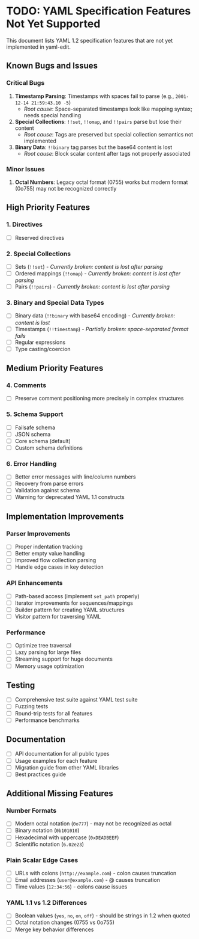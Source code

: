 # TODO: YAML Specification Features Not Yet Supported

This document lists YAML 1.2 specification features that are not yet implemented in yaml-edit.

## Known Bugs and Issues

### Critical Bugs
1. **Timestamp Parsing**: Timestamps with spaces fail to parse (e.g., `2001-12-14 21:59:43.10 -5`)
   - *Root cause*: Space-separated timestamps look like mapping syntax; needs special handling
2. **Special Collections**: `!!set`, `!!omap`, and `!!pairs` parse but lose their content
   - *Root cause*: Tags are preserved but special collection semantics not implemented
3. **Binary Data**: `!!binary` tag parses but the base64 content is lost
   - *Root cause*: Block scalar content after tags not properly associated

### Minor Issues
1. **Octal Numbers**: Legacy octal format (0755) works but modern format (0o755) may not be recognized correctly

## High Priority Features

### 1. Directives
- [ ] Reserved directives

### 2. Special Collections
- [ ] Sets (`!!set`) - *Currently broken: content is lost after parsing*
- [ ] Ordered mappings (`!!omap`) - *Currently broken: content is lost after parsing*
- [ ] Pairs (`!!pairs`) - *Currently broken: content is lost after parsing*

### 3. Binary and Special Data Types
- [ ] Binary data (`!!binary` with base64 encoding) - *Currently broken: content is lost*
- [ ] Timestamps (`!!timestamp`) - *Partially broken: space-separated format fails*
- [ ] Regular expressions
- [ ] Type casting/coercion

## Medium Priority Features

### 4. Comments
- [ ] Preserve comment positioning more precisely in complex structures

### 5. Schema Support
- [ ] Failsafe schema
- [ ] JSON schema
- [ ] Core schema (default)
- [ ] Custom schema definitions

### 6. Error Handling
- [ ] Better error messages with line/column numbers
- [ ] Recovery from parse errors
- [ ] Validation against schema
- [ ] Warning for deprecated YAML 1.1 constructs

## Implementation Improvements

### Parser Improvements
- [ ] Proper indentation tracking
- [ ] Better empty value handling
- [ ] Improved flow collection parsing
- [ ] Handle edge cases in key detection

### API Enhancements
- [ ] Path-based access (implement `set_path` properly)
- [ ] Iterator improvements for sequences/mappings
- [ ] Builder pattern for creating YAML structures
- [ ] Visitor pattern for traversing YAML

### Performance
- [ ] Optimize tree traversal
- [ ] Lazy parsing for large files
- [ ] Streaming support for huge documents
- [ ] Memory usage optimization

## Testing
- [ ] Comprehensive test suite against YAML test suite
- [ ] Fuzzing tests
- [ ] Round-trip tests for all features
- [ ] Performance benchmarks

## Documentation
- [ ] API documentation for all public types
- [ ] Usage examples for each feature
- [ ] Migration guide from other YAML libraries
- [ ] Best practices guide

## Additional Missing Features

### Number Formats
- [ ] Modern octal notation (`0o777`) - may not be recognized as octal
- [ ] Binary notation (`0b101010`)
- [ ] Hexadecimal with uppercase (`0xDEADBEEF`)
- [ ] Scientific notation (`6.02e23`)

### Plain Scalar Edge Cases
- [ ] URLs with colons (`http://example.com`) - colon causes truncation
- [ ] Email addresses (`user@example.com`) - @ causes truncation  
- [ ] Time values (`12:34:56`) - colons cause issues

### YAML 1.1 vs 1.2 Differences
- [ ] Boolean values (`yes`, `no`, `on`, `off`) - should be strings in 1.2 when quoted
- [ ] Octal notation changes (0755 vs 0o755)
- [ ] Merge key behavior differences